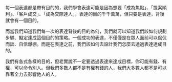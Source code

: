 每一個表達都是帶有目的的，我們學會表達可能是因為想要「成為焦點」、「提案順利」、「客戶成交」、「成為交際達人」，表達的目的千千萬萬，但只要是表達，背後就會有一個目的。

而當我們知道我們每一次的表達背後的目的為何，我們就可以知道我們該如何規劃步驟、擬定達成這個目的的策略。一個成功的表達，不僅僅是在眾人面前可以侃侃而談、自信爆棚。而是在表達之前，我們該如何去設計我們怎麼去透過表達達成目的。

我們有各式各樣的目的，但老實說不一定要透過表達來達成目標，你可能有錢、有權，可以命令別人。但我們多數人都不是有權有錢的人，我們大多數人都不是可以靠著全力去影響他人的人。